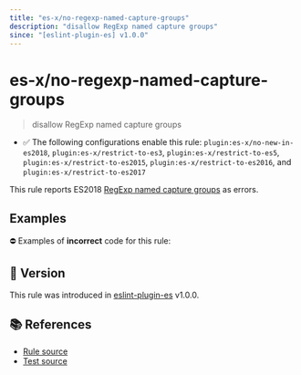 ```yaml
---
title: "es-x/no-regexp-named-capture-groups"
description: "disallow RegExp named capture groups"
since: "[eslint-plugin-es] v1.0.0"
---
```


# es-x/no-regexp-named-capture-groups
> disallow RegExp named capture groups

- ✅ The following configurations enable this rule: `plugin:es-x/no-new-in-es2018`, `plugin:es-x/restrict-to-es3`, `plugin:es-x/restrict-to-es5`, `plugin:es-x/restrict-to-es2015`, `plugin:es-x/restrict-to-es2016`, and `plugin:es-x/restrict-to-es2017`

This rule reports ES2018 [RegExp named capture groups](https://github.com/tc39/proposal-regexp-named-groups#readme) as errors.

## Examples

⛔ Examples of **incorrect** code for this rule:

<eslint-playground type="bad" code="/*eslint es-x/no-regexp-named-capture-groups: error */
const r1 = /(?&lt;a&gt;b)c/
" />

## 🚀 Version

This rule was introduced in [eslint-plugin-es] v1.0.0.

[eslint-plugin-es]: https://github.com/mysticatea/eslint-plugin-es

## 📚 References

- [Rule source](https://github.com/ota-meshi/eslint-plugin-es-x/blob/master/lib/rules/no-regexp-named-capture-groups.js)
- [Test source](https://github.com/ota-meshi/eslint-plugin-es-x/blob/master/tests/lib/rules/no-regexp-named-capture-groups.js)
